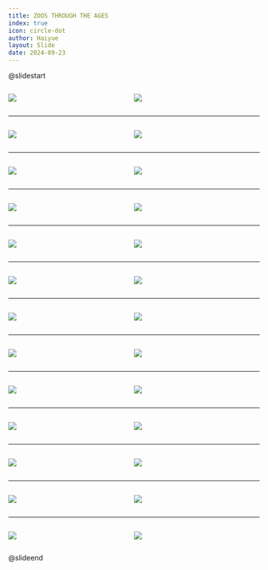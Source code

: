 ```yaml
---
title: ZOOS THROUGH THE AGES
index: true
icon: circle-dot
author: Haiyue
layout: Slide
date: 2024-09-23
---
```

 
@slidestart

<div style="display:flex">
<div style="flex:1">

![](/reading/english/Level-Z/ZOOS%20THROUGH%20THE%20AGES/001.webp)
</div>
<div style="flex:1">

![](/reading/english/Level-Z/ZOOS%20THROUGH%20THE%20AGES/002.webp)
</div>
</div>

---

<div style="display:flex">
<div style="flex:1">

![](/reading/english/Level-Z/ZOOS%20THROUGH%20THE%20AGES/003.webp)
</div>
<div style="flex:1">

![](/reading/english/Level-Z/ZOOS%20THROUGH%20THE%20AGES/004.webp)
</div>
</div>

---

<div style="display:flex">
<div style="flex:1">

![](/reading/english/Level-Z/ZOOS%20THROUGH%20THE%20AGES/005.webp)
</div>
<div style="flex:1">

![](/reading/english/Level-Z/ZOOS%20THROUGH%20THE%20AGES/006.webp)
</div>
</div>

---

<div style="display:flex">
<div style="flex:1">

![](/reading/english/Level-Z/ZOOS%20THROUGH%20THE%20AGES/007.webp)
</div>
<div style="flex:1">

![](/reading/english/Level-Z/ZOOS%20THROUGH%20THE%20AGES/008.webp)
</div>
</div>

---

<div style="display:flex">
<div style="flex:1">

![](/reading/english/Level-Z/ZOOS%20THROUGH%20THE%20AGES/009.webp)
</div>
<div style="flex:1">

![](/reading/english/Level-Z/ZOOS%20THROUGH%20THE%20AGES/010.webp)
</div>
</div>

---

<div style="display:flex">
<div style="flex:1">

![](/reading/english/Level-Z/ZOOS%20THROUGH%20THE%20AGES/011.webp)
</div>
<div style="flex:1">

![](/reading/english/Level-Z/ZOOS%20THROUGH%20THE%20AGES/012.webp)
</div>
</div>

---

<div style="display:flex">
<div style="flex:1">

![](/reading/english/Level-Z/ZOOS%20THROUGH%20THE%20AGES/013.webp)
</div>
<div style="flex:1">

![](/reading/english/Level-Z/ZOOS%20THROUGH%20THE%20AGES/014.webp)
</div>
</div>

---

<div style="display:flex">
<div style="flex:1">

![](/reading/english/Level-Z/ZOOS%20THROUGH%20THE%20AGES/015.webp)
</div>
<div style="flex:1">

![](/reading/english/Level-Z/ZOOS%20THROUGH%20THE%20AGES/016.webp)
</div>
</div>

---

<div style="display:flex">
<div style="flex:1">

![](/reading/english/Level-Z/ZOOS%20THROUGH%20THE%20AGES/017.webp)
</div>
<div style="flex:1">

![](/reading/english/Level-Z/ZOOS%20THROUGH%20THE%20AGES/018.webp)
</div>
</div>

---

<div style="display:flex">
<div style="flex:1">

![](/reading/english/Level-Z/ZOOS%20THROUGH%20THE%20AGES/019.webp)
</div>
<div style="flex:1">

![](/reading/english/Level-Z/ZOOS%20THROUGH%20THE%20AGES/020.webp)
</div>
</div>

---

<div style="display:flex">
<div style="flex:1">

![](/reading/english/Level-Z/ZOOS%20THROUGH%20THE%20AGES/021.webp)
</div>
<div style="flex:1">

![](/reading/english/Level-Z/ZOOS%20THROUGH%20THE%20AGES/022.webp)
</div>
</div>

---

<div style="display:flex">
<div style="flex:1">

![](/reading/english/Level-Z/ZOOS%20THROUGH%20THE%20AGES/023.webp)
</div>
<div style="flex:1">

![](/reading/english/Level-Z/ZOOS%20THROUGH%20THE%20AGES/024.webp)
</div>
</div>

---

<div style="display:flex">
<div style="flex:1">

![](/reading/english/Level-Z/ZOOS%20THROUGH%20THE%20AGES/025.webp)
</div>
<div style="flex:1">

![](/reading/english/Level-Z/ZOOS%20THROUGH%20THE%20AGES/026.webp)
</div>
</div>

@slideend